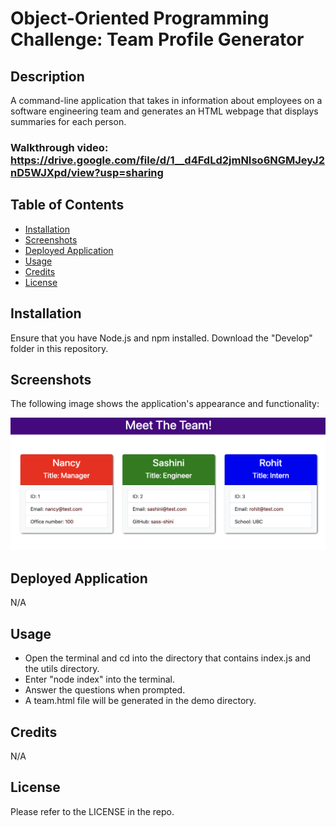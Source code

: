 # Object-Oriented Programming Challenge: Team Profile Generator

## Description

A command-line application that takes in information about employees on a software engineering team and generates an HTML webpage that displays summaries for each person.

### Walkthrough video: https://drive.google.com/file/d/1__d4FdLd2jmNIso6NGMJeyJ2nD5WJXpd/view?usp=sharing

## Table of Contents

- [Installation](#installation)
- [Screenshots](#screenshots)
- [Deployed Application](#deployed-application)
- [Usage](#usage)
- [Credits](#credits)
- [License](#license)

## Installation

Ensure that you have Node.js and npm installed. Download the "Develop" folder in this repository.

## Screenshots

The following image shows the application's appearance and functionality:

![Alt text](/Develop/images/screenshot.png)

## Deployed Application

N/A

## Usage

- Open the terminal and cd into the directory that contains index.js and the utils directory.
- Enter "node index" into the terminal.
- Answer the questions when prompted.
- A team.html file will be generated in the demo directory.

## Credits

N/A

## License

Please refer to the LICENSE in the repo.